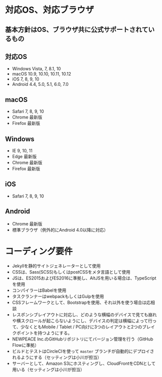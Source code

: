 # 対応OS、対応ブラウザ

## 基本方針はOS、ブラウザ共に公式サポートされているもの

## 対応OS
* Windows Vista, 7, 8.1, 10
* macOS 10.9, 10.10, 10.11, 10.12
* iOS 7, 8, 9, 10
* Android 4.4, 5.0, 5.1, 6.0, 7.0

## macOS
* Safari 7, 8, 9, 10
* Chrome 最新版
* Firefox 最新版

## Windows
* IE 9, 10, 11
* Edge 最新版
* Chrome 最新版
* Firefox 最新版

## iOS
* Safari 7, 8, 9, 10

## Android
* Chrome 最新版
* 標準ブラウザ（例外的にAndroid 4.0以降に対応）


# コーディング要件
* Jekyllを静的サイトジェネレーターとして使用
* CSSは、Sass(SCSS)もしくはpostCSSをメタ言語として使用
* JSは、ES2015およびES2016に準拠し、AltJSを用いる場合は、TypeScriptを使用
* コンパイラーはBabelを使用
* タスクランナーはwebpackもしくはGulpを使用
* CSSフレームワークとして、Bootstrapを使用、それ以外を使う場合は応相談
* レスポンシブレイアウトに対応し、どのような横幅のデバイスで見ても崩れや横スクロールが起こらないようにし、デバイスの判定は横幅によって行って、少なくともMobile / Tablet / PC向けに3つのレイアウトと2つのブレイクポイントを持つようにする。
* NEWPEACE Inc.のGitHubリポジトリにてバージョン管理を行う（GitHub Flowに準拠）
* ビルドとテストはCircleCIを使って `master` ブランチが自動的にデプロイされるようにする（セッティングは小川が担当）
* サーバーとして、Amazon S3にホスティングし、CloudFrontをCDNとして用いる（セッティングは小川が担当）
